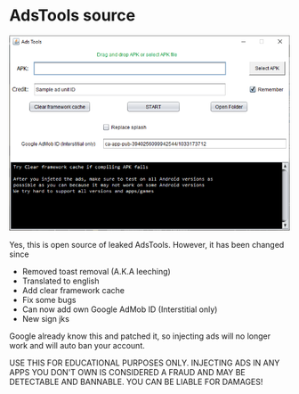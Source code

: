 # AdsTools source

![](Image.png)

Yes, this is open source of leaked AdsTools. However, it has been changed since

- Removed toast removal (A.K.A leeching)
- Translated to english
- Add clear framework cache
- Fix some bugs
- Can now add own Google AdMob ID (Interstitial only)
- New sign jks

Google already know this and patched it, so injecting ads will no longer work and will auto ban your account.

USE THIS FOR EDUCATIONAL PURPOSES ONLY. INJECTING ADS IN ANY APPS YOU DON'T OWN IS CONSIDERED A FRAUD AND MAY BE DETECTABLE AND BANNABLE. YOU CAN BE LIABLE FOR DAMAGES!
